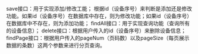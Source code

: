save接口：用于实现添加/修改工能；
          根据id（设备序号）来判断是添加还是修改功能。如果id（设备序号）在数据库中存在，则为修改功能；如果id（设备序号）在数据库中不存在，则为添加功能；
findAll接口：用于实现查询功能（查询所有的设备信息）；
delete接口：根据用户传入的id（设备序号）来删除设备信息；
findPage接口：根据用户传入的pageNum（页码数）以及pageSize（每页展示数据的条数）这两个参数来进行分页查询。
